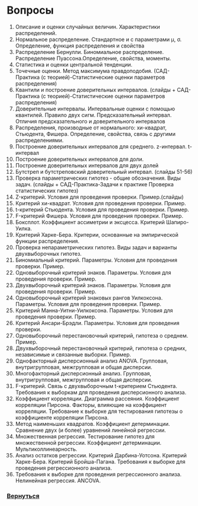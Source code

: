 # Вопросы

1. Описание и оценки случайных величин. Характеристики распределений.
2. Нормальное распределение. Стандартное и с параметрами μ, σ. Определение, функция распределения и свойства
3. Распределение Бернулли. Биномиальное распределение. Распределение Пуассона.Определение, свойства, моменты.
4. Статистика и оценки центральной тенденции.
5. Точечные оценки. Метод максимума правдоподобия. (САД-Практика (с теорией)-Статистические оценки параметров распределения)
6. Квантили и построение доверительных интервалов. (слайды + САД-Практика (с теорией)-Статистические оценки параметров распределения)
7. Доверительные интервалы. Интервальные оценки с помощью квантилей. Правило двух сигм. Предсказательный интервал. Отличия предсказательного и доверительного интервалов
8. Распределения, производные от нормального: хи-квадрат, Стьюдента, Фишера. Определение, свойства, связь с другими распределениями.
9. Построение доверительных интервалов для среднего. z-интервал. t-интервал
10. Построение доверительных интервалов для доли.
11. Построение доверительных интервалов для двух долей
12. Бутстреп и бутстреповский доверительный интервал. (слайды 51-56)
13. Проверка параметрических гипотез - общие обозначения. Виды задач. (слайды + САД-Практика-Задачи к практике Проверка статистических гипотез)
14. Z-критерий. Условия для проведения проверки. Пример.(слайды)
15. Критерий хи-квадрат. Условия для проведения проверки. Пример.
16. t-критерий Стьюдента. Условия для проведения проверки. Пример.
17. F-критерий Фишера. Условия для проведения проверки. Пример.
18. Боксплот. Коэффициент ассиметрии и эксцесса. Критерий Шапиро-Уилка.
19. Критерий Харке-Бера. Критерии, основанные на эмпирической функции распределения.
20. Проверка непараметрических гипотез. Виды задач и варианты двухвыборочных гипотез.
21. Биномиальный критерий. Параметры. Условия для проведения проверки. Пример.
22. Одновыборочный критерий знаков. Параметры. Условия для проведения проверки. Пример.
23. Двухвыборочный критерий знаков. Параметры. Условия для проведения проверки. Пример.
24. Одновыборочный критерий знаковых рангов Уилкоксона. Параметры. Условия для проведения проверки. Пример.
25. Критерий Манна-Уитни-Уилкоксона. Параметры. Условия для проведения проверки. Пример.
26. Критерий Ансари-Брэдли. Параметры. Условия для проведения проверки.
27. Одновыборочный перестановочный критерий, гипотеза о среднем. Пример.
28. Двухвыборочный перестановочный критерий, гипотеза о средних, независимые и связанные выборки. Пример.
29. Однофакторный дисперсионный анализ ANOVA. Групповая, внутригрупповая, межгрупповая и общая дисперсии.
30. Многофакторный дисперсионный анализ. Групповая, внутригрупповая, межгрупповая и общая дисперсии.
31. F-критерий. Связь с двухвыборочным t-критерием Стьюдента. Требования к выборкам для проведения дисперсионного анализа.
32. Коэффициент корреляции. Диаграмма рассеяния. Коэффициент корреляции Пирсона. Факторы, влияющие на коэффициент корреляции. Требование к выборке для тестирования гипотезы о коэффициенте корреляции Пирсона.
33. Метод наименьших квадратов. Коэффициент детерминации. Сравнение двух (и более) уравнений линейной регрессии.
34. Множественная регрессия. Тестирование гипотез для множественной регрессии. Коэффициент детерминации. Мультиколлинеарность.
35. Анализ остатков регрессии. Критерий Дарбина-Уотсона. Критерий Харке-Бера. Критерий Бройша-Пагана. Требования к выборке для проведения регрессионного анализа.
36. Требования к выборке для проведения регрессионного анализа. Нелинейная регрессия. ANCOVA.

### [Вернуться](Navigation_exam.md)